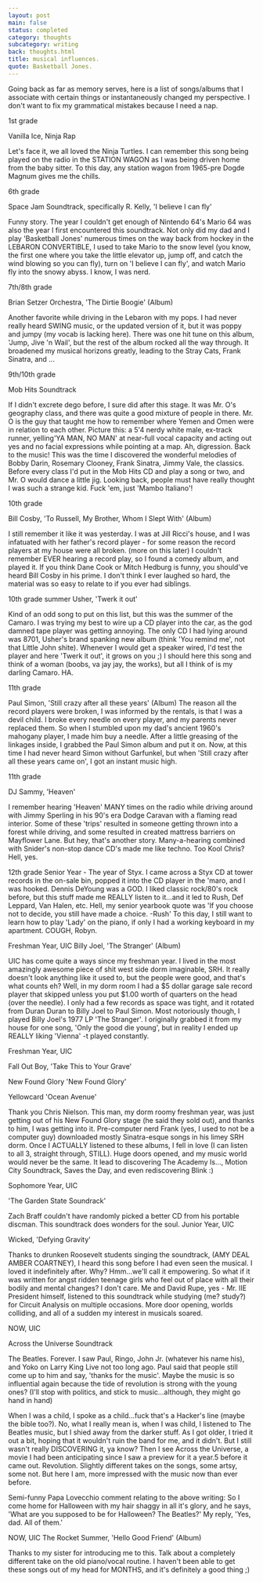 ```yaml
---
layout: post
main: false
status: completed
category: thoughts
subcategory: writing
back: thoughts.html
title: musical influences.
quote: Basketball Jones.
---
```


Going back as far as memory serves, here is a list of songs/albums that I associate with certain things or instantaneously changed my perspective.  I don't want to fix my grammatical mistakes because I need a nap.

1st grade

Vanilla Ice, Ninja Rap

Let's face it, we all loved the Ninja Turtles. I can remember this song being played on the radio in the STATION WAGON as I was being driven home from the baby sitter. To this day, any station wagon from 1965-pre Dogde Magnum gives me the chills.

6th grade

Space Jam Soundtrack, specifically R. Kelly, 'I believe I can fly'

Funny story. The year I couldn't get enough of Nintendo 64's Mario 64 was also the year I first encountered this soundtrack. Not only did my dad and I play 'Basketball Jones' numerous times on the way back from hockey in the LEBARON CONVERTIBLE, I used to take Mario to the snow level (you know, the first one where you take the little elevator up, jump off, and catch the wind blowing so you can fly), turn on 'I believe I can fly', and watch Mario fly into the snowy abyss. I know, I was nerd.


7th/8th grade

Brian Setzer Orchestra, 'The Dirtie Boogie' (Album)

Another favorite while driving in the Lebaron with my pops. I had never really heard SWING music, or the updated version of it, but it was poppy and jumpy (my vocab is lacking here). There was one hit tune on this album, 'Jump, Jive 'n Wail', but the rest of the album rocked all the way through. It broadened my musical horizons greatly, leading to the Stray Cats, Frank Sinatra, and ...



9th/10th grade

Mob Hits Soundtrack

If I didn't excrete dego before, I sure did after this stage. It was Mr. O's geography class, and there was quite a good mixture of people in there. Mr. O is the guy that taught me how to remember where Yemen and Omen were in relation to each other. Picture this: a 5'4 nerdy white male, ex-track runner, yelling'YA MAN, NO MAN' at near-full vocal capacity and acting out yes and no facial expressions while pointing at a map. Ah, digression. Back to the music! This was the time I discovered the wonderful melodies of Bobby Darin, Rosemary Clooney, Frank Sinatra, Jimmy Vale, the classics. Before every class I'd put in the Mob Hits CD and play a song or two, and Mr. O would dance a little jig. Looking back, people must have really thought I was such a strange kid. Fuck 'em, just 'Mambo Italiano'! 



10th grade

Bill Cosby, 'To Russell, My Brother, Whom I Slept With' (Album)

I still remember it like it was yesterday. I was at Jill Ricci's house, and I was infatuated with her father's record player - for some reason the record players at my house were all broken. (more on this later) I couldn't remember EVER hearing a record play, so I found a comedy album, and played it. If you think Dane Cook or Mitch Hedburg is funny, you should've heard Bill Cosby in his prime. I don't think I ever laughed so hard, the material was so easy to relate to if you ever had siblings.



10th grade summer Usher, 'Twerk it out'

Kind of an odd song to put on this list, but this was the summer of the Camaro. I was trying my best to wire up a CD player into the car, as the god damned tape player was getting annoying. The only CD I had lying around was 8701, Usher's brand spanking new album (think 'You remind me', not that Little John shite). Whenever I would get a speaker wired, I'd test the player and here 'Twerk it out', it grows on you ;) I should here this song and think of a woman (boobs, va jay jay, the works), but all I think of is my darling Camaro. HA.



11th grade

Paul Simon, 'Still crazy after all these years' (Album) The reason all the record players were broken, I was informed by the rentals, is that I was a devil child. I broke every needle on every player, and my parents never replaced them. So when I stumbled upon my dad's ancient 1960's mahogany player, I made him buy a needle. After a little greasing of the linkages inside, I grabbed the Paul Simon album and put it on. Now, at this time I had never heard Simon without Garfunkel, but when 'Still crazy after all these years came on', I got an instant music high.



11th grade

DJ Sammy, 'Heaven'

I remember hearing 'Heaven' MANY times on the radio while driving around with Jimmy Sperling in his 90's era Dodge Caravan with a flaming read interior. Some of these 'trips' resulted in someone getting thrown into a forest while driving, and some resulted in created mattress barriers on Mayflower Lane. But hey, that's another story. Many-a-hearing combined with Snider's non-stop dance CD's made me like techno. Too Kool Chris? Hell, yes.



12th grade Senior Year - The year of Styx. I came across a Styx CD at tower records in the on-sale bin, popped it into the CD player in the 'maro, and I was hooked. Dennis DeYoung was a GOD. I liked classic rock/80's rock before, but this stuff made me REALLY listen to it...and it led to Rush, Def Leppard, Van Halen, etc. Hell, my senior yearbook quote was 'If you choose not to decide, you still have made a choice. -Rush' To this day, I still want to learn how to play 'Lady' on the piano, if only I had a working keyboard in my apartment. COUGH, Robyn.



Freshman Year, UIC Billy Joel, 'The Stranger' (Album)

UIC has come quite a ways since my freshman year. I lived in the most amazingly awesome piece of shit west side dorm imaginable, SRH. It really doesn't look anything like it used to, but the people were good, and that's what counts eh? Well, in my dorm room I had a $5 dollar garage sale record player that skipped unless you put $1.00 worth of quarters on the head (over the needle). I only had a few records as space was tight, and it rotated from Duran Duran to Billy Joel to Paul Simon. Most notoriously though, I played Billy Joel's 1977 LP 'The Stranger'. I originally grabbed it from my house for one song, 'Only the good die young', but in reality I ended up REALLY liking 'Vienna' -t played constantly. 



Freshman Year, UIC

Fall Out Boy, 'Take This to Your Grave'

New Found Glory 'New Found Glory'

Yellowcard 'Ocean Avenue'

Thank you Chris Nielson. This man, my dorm roomy freshman year, was just getting out of his New Found Glory stage (he said they sold out), and thanks to him, I was getting into it. Pre-computer nerd Frank (yes, I used to not be a computer guy) downloaded mostly Sinatra-esque songs in his limey SRH dorm. Once I ACTUALLY listened to these albums, I fell in love (I can listen to all 3, straight through, STILL). Huge doors opened, and my music world would never be the same. It lead to discovering The Academy Is..., Motion City Soundtrack, Saves the Day, and even rediscovering Blink :)



Sophomore Year, UIC

'The Garden State Soundrack'

Zach Braff couldn't have randomly picked a better CD from his portable discman. This soundtrack does wonders for the soul. 
Junior Year, UIC

Wicked, 'Defying Gravity'

Thanks to drunken Roosevelt students singing the soundtrack, (AMY DEAL AMBER COARTNEY), I heard this song before I had even seen the musical. I loved it indefinitely after. Why? Hmm...we'll call it empowering. So what if it was written for angst ridden teenage girls who feel out of place with all their bodily and mental changes? I don't care. Me and David Rupe, yes - Mr. IIE President himself, listened to this soundtrack while studying (me? study?) for Circuit Analysis on multiple occasions. More door opening, worlds colliding, and all of a sudden my interest in musicals soared.


NOW, UIC

Across the Universe Soundtrack

The Beatles. Forever. I saw Paul, Ringo, John Jr. (whatever his name his), and Yoko on Larry King Live not too long ago. Paul said that people still come up to him and say, 'thanks for the music'. Maybe the music is so influential again because the tide of revolution is strong with the young ones? (I'll stop with politics, and stick to music...although, they might go hand in hand) 

When I was a child, I spoke as a child...fuck that's a Hacker's line (maybe the bible too?). No, what I really mean is, when I was child, I listened to The Beatles music, but I shied away from the darker stuff. As I got older, I tried it out a bit, hoping that it wouldn't ruin the band for me, and it didn't. But I still wasn't really DISCOVERING it, ya know? Then I see Across the Universe, a movie I had been anticipating since I saw a preview for it a year.5 before it came out. Revolution. Slightly different takes on the songs, some artsy, some not. But here I am, more impressed with the music now than ever before. 

Semi-funny Papa Lovecchio comment relating to the above writing: So I come home for Halloween with my hair shaggy in all it's glory, and he says, 'What are you supposed to be for Halloween? The Beatles?' My reply, 'Yes, dad. All of them.'



NOW, UIC The Rocket Summer, 'Hello Good Friend' (Album)

Thanks to my sister for introducing me to this. Talk about a completely different take on the old piano/vocal routine. I haven't been able to get these songs out of my head for MONTHS, and it's definitely a good thing ;)